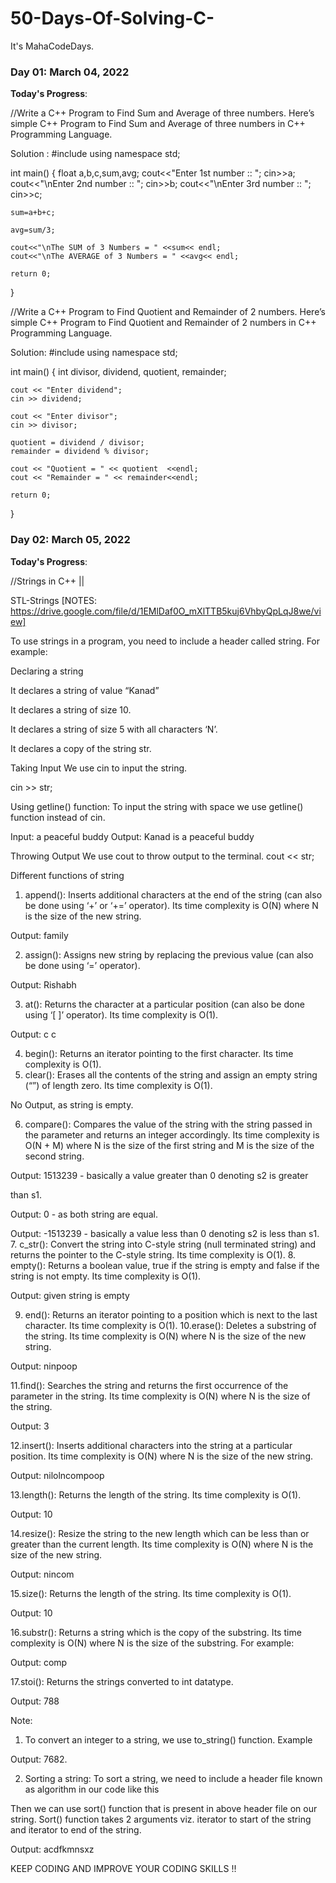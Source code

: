 # 50-Days-Of-Solving-C-
It's MahaCodeDays.


### Day 01: March 04, 2022 

**Today's Progress**: 

//Write a C++ Program to Find Sum and Average of three numbers. Here’s simple C++ Program to Find Sum and Average of three numbers in C++ Programming Language.

Solution : 
#include<iostream>
using namespace std;

int main()
{
    float a,b,c,sum,avg;
    cout<<"Enter 1st number :: ";
    cin>>a;
    cout<<"\nEnter 2nd number :: ";
    cin>>b;
    cout<<"\nEnter 3rd number :: ";
    cin>>c;

    sum=a+b+c;

    avg=sum/3;

    cout<<"\nThe SUM of 3 Numbers = " <<sum<< endl;
    cout<<"\nThe AVERAGE of 3 Numbers = " <<avg<< endl;

    return 0;
} 
    
    
//Write a C++ Program to Find Quotient and Remainder of 2 numbers. Here’s simple C++ Program to Find Quotient and Remainder of 2 numbers in C++ Programming Language. 
    
Solution: 
#include <iostream>
using namespace std;

int main()
{
    int divisor, dividend, quotient, remainder;

    cout << "Enter dividend";
    cin >> dividend;

    cout << "Enter divisor";
    cin >> divisor;

    quotient = dividend / divisor;
    remainder = dividend % divisor;

    cout << "Quotient = " << quotient  <<endl;
    cout << "Remainder = " << remainder<<endl;

    return 0;
} 
    

### Day 02: March 05, 2022 
    
**Today's Progress**:
    
//Strings in C++ ||

STL-Strings [NOTES: https://drive.google.com/file/d/1EMlDaf0O_mXlTTB5kuj6VhbyQpLqJ8we/view]

To use strings in a program, you need to include a header called string.
For example:

Declaring a string

It declares a string of value “Kanad”

It declares a string of size 10.

It declares a string of size 5 with all characters ‘N’.

It declares a copy of the string str.

Taking Input
We use cin to input the string.

cin >> str;

Using getline() function: To input the string with space we use getline() function
instead of cin.

Input: a peaceful buddy
Output: Kanad is a peaceful buddy

Throwing Output
We use cout to throw output to the terminal.
cout << str;

Different functions of string
1. append(): Inserts additional characters at the end of the string (can also be
done using ‘+’ or ‘+=’ operator). Its time complexity is O(N) where N is the
size of the new string.

Output: family

2. assign(): Assigns new string by replacing the previous value (can also be
done using ‘=’ operator).

Output: Rishabh

3. at(): Returns the character at a particular position (can also be done using ‘[
]’ operator). Its time complexity is O(1).

Output: c
c

4. begin(): Returns an iterator pointing to the first character. Its time
complexity is O(1).
5. clear(): Erases all the contents of the string and assign an empty string (“”)
of length zero. Its time complexity is O(1).

No Output, as string is empty.

6. compare(): Compares the value of the string with the string passed in the
parameter and returns an integer accordingly. Its time complexity is O(N +
M) where N is the size of the first string and M is the size of the second
string.

Output: 1513239 - basically a value greater than 0 denoting s2 is greater

than s1.

Output: 0 - as both string are equal.

Output: -1513239 - basically a value less than 0 denoting s2 is less than s1.
7. c_str(): Convert the string into C-style string (null terminated string) and
returns the pointer to the C-style string. Its time complexity is O(1).
8. empty(): Returns a boolean value, true if the string is empty and false if the
string is not empty. Its time complexity is O(1).

Output: given string is empty

9. end(): Returns an iterator pointing to a position which is next to the last
character. Its time complexity is O(1).
10.erase(): Deletes a substring of the string. Its time complexity is O(N) where
N is the size of the new string.

Output: ninpoop

11.find(): Searches the string and returns the first occurrence of the parameter
in the string. Its time complexity is O(N) where N is the size of the string.

Output: 3

12.insert(): Inserts additional characters into the string at a particular position.
Its time complexity is O(N) where N is the size of the new string.

Output: nilolncompoop

13.length(): Returns the length of the string. Its time complexity is O(1).

Output: 10

14.resize(): Resize the string to the new length which can be less than or
greater than the current length. Its time complexity is O(N) where N is the
size of the new string.

Output: nincom

15.size(): Returns the length of the string. Its time complexity is O(1).

Output: 10

16.substr(): Returns a string which is the copy of the substring. Its time
complexity is O(N) where N is the size of the substring. For example:

Output: comp

17.stoi(): Returns the strings converted to int datatype.

Output: 788

Note:
1. To convert an integer to a string, we use to_string() function. Example

Output: 7682.

2. Sorting a string: To sort a string, we need to include a header file known as algorithm in our code like this

Then we can use sort() function that is present in above header file on our string.
Sort() function takes 2 arguments viz. iterator to start of the string and iterator to
end of the string.

Output: acdfkmnsxz

KEEP CODING AND IMPROVE YOUR CODING SKILLS !!
  
  
